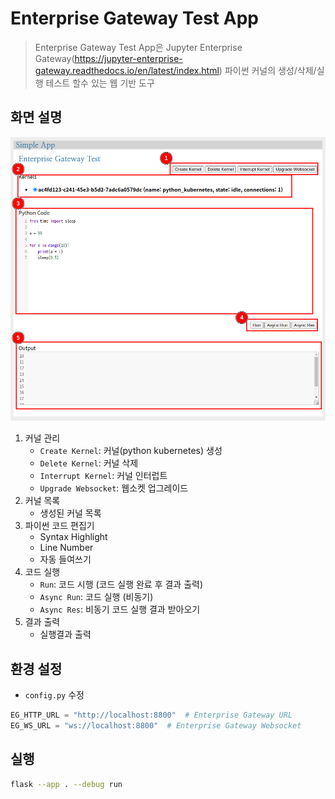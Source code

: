 # Enterprise Gateway Test App
> Enterprise Gateway Test App은 Jupyter Enterprise Gateway(https://jupyter-enterprise-gateway.readthedocs.io/en/latest/index.html) 파이썬 커널의 생성/삭제/실행 테스트 할수 있는 웹 기반 도구

## 화면 설명 

![Enterprise Gateway Test App UI](https://github.com/bulgemi/enterprise_gateway_app_tester/blob/main/docs/eg_test_layout.png)

1. 커널 관리
   * `Create Kernel`: 커널(python kubernetes) 생성
   * `Delete Kernel`:  커널 삭제
   * `Interrupt Kernel`: 커널 인터럽트
   * `Upgrade Websocket`: 웹소켓 업그레이드
2. 커널 목록
   * 생성된 커널 목록
3. 파이썬 코드 편집기
   * Syntax Highlight
   * Line Number
   * 자동 들여쓰기
4. 코드 실행
   * `Run`: 코드 시행 (코드 실행 완료 후 결과 출력)
   * `Async Run`: 코드 실행 (비동기)
   * `Async Res`: 비동기 코드 실행 결과 받아오기
5. 결과 출력 
   * 실행결과 출력

## 환경 설정
* `config.py` 수정
```python
EG_HTTP_URL = "http://localhost:8800"  # Enterprise Gateway URL
EG_WS_URL = "ws://localhost:8800"  # Enterprise Gateway Websocket
```

## 실행
```bash
flask --app . --debug run
```
